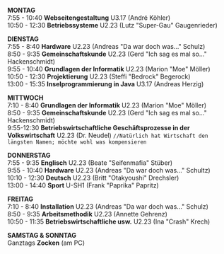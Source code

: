 __MONTAG__<br>
7:55 - 10:40 **Webseitengestaltung** U3.17 (André Köhler)<br>
10:50 - 12:30 **Betriebssysteme** U2.23 (Lutz "Super-Gau" Gaugenrieder)<br>

__DIENSTAG__<br>
7:55 - 8:40 **Hardware** U2.23 (Andreas "Da war doch was..." Schulz)<br>
8:50 - 9:35 **Gemeinschaftskunde** U2.23 (Gerd "Ich sag es mal so..." Hackenschmidt)<br>
9:55 - 10:40 **Grundlagen der Informatik** U2.23 (Marion "Moe" Möller)<br>
10:50 - 12:30 **Projektierung** U2.23 (Steffi "Bedrock" Begerock)<br>
13:00 - 15:35 **Inselprogrammierung in Java** U3.17 (Andreas Herzig)<br>

__MITTWOCH__<br>
7:10 - 8:40 **Grundlagen der Informatik** U2.23 (Marion "Moe" Möller)<br>
8:50 - 9:35 **Gemeinschaftskunde** U2.23 (Gerd "Ich sag es mal so..." Hackenschmidt)<br>
9:55-12:30 **Betriebswirtschaftliche Geschäftsprozesse in der Volkswirtschaft** U2.23 (Dr. Neudel) `//Natürlich hat Wirtschaft den längsten Namen; möchte wohl was kompensieren`<br>

__DONNERSTAG__<br>
7:55 - 9:35 **Englisch** U2.23 (Beate "Seifenmafia" Stüber)<br>
9:55 - 10:40 **Hardware** U2.23 (Andreas "Da war doch was..." Schultz)<br>
10:10 - 12:30 **Deutsch** U2.23 (Britt "Otakyoushi" Drechsler)<br>
13:00 - 14:40 **Sport** U-SH1 (Frank "Paprika" Papritz)<br>

__FREITAG__<br>
7:10 - 8:40 **Installation** U2.23 (Andreas "Da war doch was..." Schulz)<br>
8:50 - 9:35 **Arbeitsmethodik** U2.23 (Annette Gehrenz)<br>
10:50 - 11:35 **Betriebswirtschaftliche usw.** U2.23 (Ina "Crash" Krech)<br>

__SAMSTAG & SONNTAG__<br>
Ganztags **Zocken** (am PC)<br>

